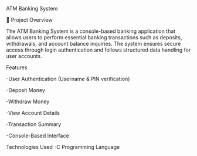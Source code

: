 ATM Banking System

📌 Project Overview

The ATM Banking System is a console-based banking application that allows users to perform essential banking transactions such as deposits, withdrawals, and account balance inquiries. The system ensures secure access through login authentication and follows structured data handling for user accounts.

 Features
 
-User Authentication (Username & PIN verification)

-Deposit Money

-Withdraw Money 

-View Account Details

-Transaction Summary

-Console-Based Interface

Technologies Used
-C Programming Language
